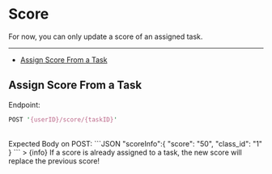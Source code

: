 # Score  
For now, you can only update a score of an assigned task.
<br/>

---

- [Assign Score From a Task](/{{route}}/{{version}}/score#section-1)

<a id="section-1"></a>
## Assign Score From a Task
Endpoint:
```perl
POST '{userID}/score/{taskID}'
```
<br/>
Expected Body on POST:
```JSON
"scoreInfo":{
	"score": "50",
	"class_id": "1"
}
```
> {info} If a score is already assigned to a task, the new score will replace the previous score!


